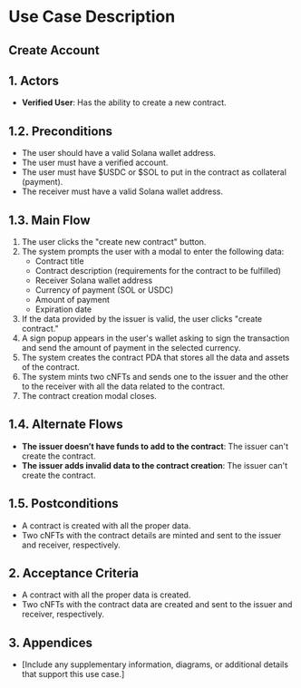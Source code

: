 # Use Case Description

## Create Account

## 1. Actors

- **Verified User**: Has the ability to create a new contract.

## 1.2. Preconditions

- The user should have a valid Solana wallet address.
- The user must have a verified account.
- The user must have $USDC or $SOL to put in the contract as collateral (payment).
- The receiver must have a valid Solana wallet address.

## 1.3. Main Flow

1. The user clicks the "create new contract" button.
2. The system prompts the user with a modal to enter the following data:
   - Contract title
   - Contract description (requirements for the contract to be fulfilled)
   - Receiver Solana wallet address
   - Currency of payment (SOL or USDC)
   - Amount of payment
   - Expiration date
3. If the data provided by the issuer is valid, the user clicks "create contract."
4. A sign popup appears in the user's wallet asking to sign the transaction and send the amount of payment in the selected currency.
5. The system creates the contract PDA that stores all the data and assets of the contract.
6. The system mints two cNFTs and sends one to the issuer and the other to the receiver with all the data related to the contract.
7. The contract creation modal closes.

## 1.4. Alternate Flows

- **The issuer doesn’t have funds to add to the contract**: The issuer can't create the contract.
- **The issuer adds invalid data to the contract creation**: The issuer can't create the contract.

## 1.5. Postconditions

- A contract is created with all the proper data.
- Two cNFTs with the contract details are minted and sent to the issuer and receiver, respectively.

## 2. Acceptance Criteria

- A contract with all the proper data is created.
- Two cNFTs with the contract data are created and sent to the issuer and receiver, respectively.

## 3. Appendices

- [Include any supplementary information, diagrams, or additional details that support this use case.]
